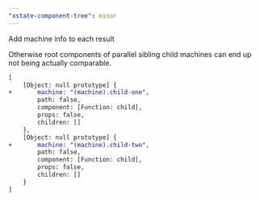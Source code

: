 ```yaml
---
"xstate-component-tree": minor
---
```


Add machine info to each result

Otherwise root components of parallel sibling child machines can end up not being actually comparable.

```diff
[
    [Object: null prototype] {
+       machine: "(machine).child-one",
        path: false,
        component: [Function: child],
        props: false,
        children: []
    },
    [Object: null prototype] {
+       machine: "(machine).child-two",
        path: false,
        component: [Function: child],
        props: false,
        children: []
    }
]
```
